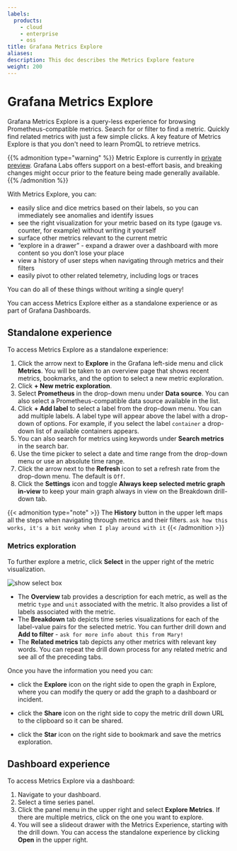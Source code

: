```yaml
---
labels:
  products:
    - cloud
    - enterprise
    - oss
title: Grafana Metrics Explore
aliases: 
description: This doc describes the Metrics Explore feature
weight: 200
---
```


# Grafana Metrics Explore

Grafana Metrics Explore is a query-less experience for browsing Prometheus-compatible metrics. Search for or filter to find a metric. Quickly find related metrics with just a few simple clicks. A key feature of Metrics Explore is that you don't need to learn PromQL to retrieve metrics.

{{% admonition type="warning" %}}
Metric Explore is currently in [private preview](/docs/release-life-cycle/). Grafana Labs offers support on a best-effort basis, and breaking changes might occur prior to the feature being made generally available.
{{% /admonition %}}

With Metrics Explore, you can:

- easily slice and dice metrics based on their labels, so you can immediately see anomalies and identify issues 
- see the right visualization for your metric based on its type (gauge vs. counter, for example) without writing it yourself
- surface other metrics relevant to the current metric
- “explore in a drawer” - expand a drawer over a dashboard with more content so you don’t lose your place
- view a history of user steps when navigating through metrics and their filters
- easily pivot to other related telemetry, including logs or traces 

You can do all of these things without writing a single query!

You can access Metrics Explore either as a standalone experience or as part of Grafana Dashboards. 

## Standalone experience

To access Metrics Explore as a standalone experience:

1. Click the arrow next to **Explore** in the Grafana left-side menu and click **Metrics**. You will be taken to an overview page that shows recent metrics, bookmarks, and the option to select a new metric exploration.
1. Click **+ New metric exploration**.
1. Select **Prometheus** in the drop-down menu under **Data source**. You can also select a Prometheus-compatible data source available in the list.
1. Click **+ Add label** to select a label from the drop-down menu. You can add multiple labels.  A label type will appear above the label with a drop-down of options. For example, if you select the label `container` a drop-down list of available containers appears.
1. You can also search for metrics using keywords under **Search metrics** in the search bar. 
1. Use the time picker to select a date and time range from the drop-down menu or use an absolute time range. 
1. Click the arrow next to the **Refresh** icon to set a refresh rate from the drop-down menu. The default is `Off`. 
1. Click the **Settings** icon and toggle **Always keep selected metric graph in-view** to keep your main graph always in view on the Breakdown drill-down tab. 


{{< admonition type="note" >}}
The **History** button in the upper left maps all the steps when navigating through metrics and their filters.   `ask how this works, it's a bit wonky when I play around with it`
{{< /admonition >}}

### Metrics exploration

To further explore a metric, click **Select** in the upper right of the metric visualization.

![show select box](/media/metrics-explore/select-metric.png)

- The **Overview** tab provides a description for each metric, as well as the metric `type` and `unit` associated with the metric. It also provides a list of labels associated with the metric.
- The **Breakdown** tab depicts time series visualizations for each of the label-value pairs for the selected metric. You can further drill down and **Add to filter** - `ask for more info about this from Mary!`
- The **Related metrics** tab depicts any other metrics with relevant key words. You can repeat the drill down process for any related metric and see all of the preceding tabs. 

Once you have the information you need you can:

- click the **Explore** icon on the right side to open the graph in Explore, where you can modify the query or add the graph to a dashboard or incident.

- click the **Share** icon on the right side to copy the metric drill down URL to the clipboard so it can be shared.

- click the **Star** icon on the right side to bookmark and save the metrics exploration.

## Dashboard experience

To access Metrics Explore via a dashboard:

1. Navigate to your dashboard.
1. Select a time series panel.
1. Click the panel menu in the upper right and select **Explore Metrics**. If there are multiple metrics, click on the one you want to explore.
1. You will see a slideout drawer with the Metrics Experience, starting with the drill down. You can access the standalone experience by clicking **Open** in the upper right.